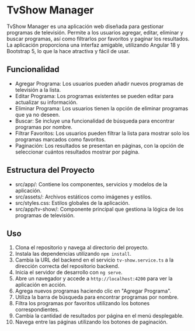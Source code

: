 # TvShow Manager

TvShow Manager es una aplicación web diseñada para gestionar programas de televisión. Permite a los usuarios agregar, editar, eliminar y buscar programas, así como filtrarlos por favoritos y paginar los resultados. La aplicación proporciona una interfaz amigable, utilizando Angular 18 y Bootstrap 5, lo que la hace atractiva y fácil de usar.

## Funcionalidad

- Agregar Programa: Los usuarios pueden añadir nuevos programas de televisión a la lista.
- Editar Programa: Los programas existentes se pueden editar para actualizar su información.
- Eliminar Programa: Los usuarios tienen la opción de eliminar programas que ya no deseen.
- Buscar: Se incluye una funcionalidad de búsqueda para encontrar programas por nombre.
- Filtrar Favoritos: Los usuarios pueden filtrar la lista para mostrar solo los programas marcados como favoritos.
- Paginación: Los resultados se presentan en páginas, con la opción de seleccionar cuántos resultados mostrar por página.

## Estructura del Proyecto

- src/app/: Contiene los componentes, servicios y modelos de la aplicación.
- src/assets/: Archivos estáticos como imágenes y estilos.
- src/styles.css: Estilos globales de la aplicación.
- src/app/tv-show/: Componente principal que gestiona la lógica de los programas de televisión.

## Uso

1. Clona el repositorio y navega al directorio del proyecto.
2. Instala las dependencias utilizando `npm install`.
3. Cambia la URL del backend en el servicio `tv-show.service.ts` a la dirección correcta del repositorio backend.
4. Inicia el servidor de desarrollo con `ng serve`.
5. Abre un navegador y accede a `http://localhost:4200` para ver la aplicación en acción.
6. Agrega nuevos programas haciendo clic en "Agregar Programa".
7. Utiliza la barra de búsqueda para encontrar programas por nombre.
8. Filtra los programas por favoritos utilizando los botones correspondientes.
9. Cambia la cantidad de resultados por página en el menú desplegable.
10. Navega entre las páginas utilizando los botones de paginación.
